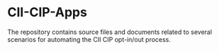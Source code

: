 # CII-CIP-Apps
The repository contains source files and documents related to several scenarios for automating the CII CIP opt-in/out process.
